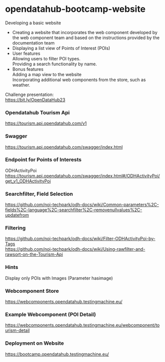# opendatahub-bootcamp-website

Developing a basic website  
- Creating a website that incorporates the web component developed by the web component team and based on the instructions provided by the documentation team
- Displaying a list view of Points of Interest (POIs)
- User features  
Allowing users to filter POI types.  
Providing a search functionality by name.  
- Bonus features  
Adding a map view to the website  
Incorporating additional web components from the store, such as weather.

Challenge presentation:  
https://bit.ly/OpenDataHub23

### Opendatahub Tourism Api
https://tourism.api.opendatahub.com/v1  
  
### Swagger
https://tourism.api.opendatahub.com/swagger/index.html

### Endpoint for Points of Interests
ODHActivityPoi  
https://tourism.api.opendatahub.com/swagger/index.html#/ODHActivityPoi/get_v1_ODHActivityPoi

### Searchfilter, Field Selection
https://github.com/noi-techpark/odh-docs/wiki/Common-parameters%2C-fields%2C-language%2C-searchfilter%2C-removenullvalues%2C-updatefrom

### Filtering
https://github.com/noi-techpark/odh-docs/wiki/Filter-ODHActivityPoi-by-Tags  
https://github.com/noi-techpark/odh-docs/wiki/Using-rawfilter-and-rawsort-on-the-Tourism-Api

### Hints
Display only POIs with Images (Parameter hasimage)

### Webcomponent Store
https://webcomponents.opendatahub.testingmachine.eu/

### Example Webcomponent (POI Detail)
https://webcomponents.opendatahub.testingmachine.eu/webcomponent/tourism-detail

### Deployment on Website
https://bootcamp.opendatahub.testingmachine.eu/

